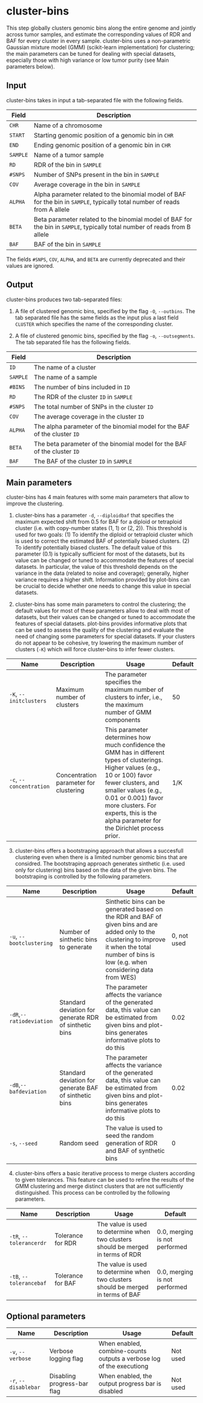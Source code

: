 # cluster-bins

This step globally clusters genomic bins along the entire genome and jointly across tumor samples, and estimate the corresponding values of RDR and BAF for every cluster in every sample.
cluster-bins uses a non-parametric Gaussian mixture model (GMM) (scikit-learn implementation) for clustering; the main parameters can be tuned for dealing with special datasets, especially those with high variance or low tumor purity (see Main parameters below).

## Input

cluster-bins takes in input a tab-separated file with the following fields.

| Field | Description |
|-------|-------------|
| `CHR` | Name of a chromosome |
| `START` | Starting genomic position of a genomic bin in `CHR` |
| `END` | Ending genomic position of a genomic bin in `CHR` |
| `SAMPLE` | Name of a tumor sample |
| `RD` | RDR of the bin in `SAMPLE` |
| `#SNPS` | Number of SNPs present in the bin in `SAMPLE` |
| `COV` | Average coverage in the bin in `SAMPLE` |
| `ALPHA` | Alpha parameter related to the binomial model of BAF for the bin in `SAMPLE`, typically total number of reads from A allele |
| `BETA` | Beta parameter related to the binomial model of BAF for the bin in `SAMPLE`, typically total number of reads from B allele |
| `BAF` | BAF of the bin in `SAMPLE` |

The fields `#SNPS`, `COV`, `ALPHA`, and `BETA` are currently deprecated and their values are ignored.

## Output

cluster-bins produces two tab-separated files:

1. A file of clustered genomic bins, specified by the flag `-O`, `--outbins`. The tab separated file has the same fields as the input plus a last field `CLUSTER` which specifies the name of the corresponding cluster.

2. A file of clustered genomic bins, specified by the flag `-o`, `--outsegments`. The tab separated file has the following fields.

| Field | Description |
|-------|-------------|
| `ID` | The name of a cluster |
| `SAMPLE` | The name of a sample |
| `#BINS` | The number of bins included in `ID` |
| `RD` | The RDR of the cluster `ID` in `SAMPLE` |
| `#SNPS` | The total number of SNPs in the cluster `ID` |
| `COV` | The average coverage in the cluster `ID` |
| `ALPHA` | The alpha parameter of the binomial model for the BAF of the cluster `ID` |
| `BETA` | The beta parameter of the binomial model for the BAF of the cluster `ID` |
| `BAF` | The BAF of the cluster `ID` in `SAMPLE` |


## Main parameters

cluster-bins has 4 main features with some main parameters that allow  to improve the clustering.

1. cluster-bins has a parameter `-d`, `--diploidbaf` that specifies the maximum expected shift from 0.5 for BAF for a diploid or tetraploid cluster (i.e. with copy-number states (1, 1) or (2, 2)). This threshold is used for two goals: (1) To identify the diploid or tetraploid cluster which is used to correct the estimated BAF of potentially biased clusters. (2) To identify potentially biased clusters.
The default value of this parameter (0.1) is typically sufficient for most of the datasets, but its value can be changed or tuned to accommodate the features of special datasets.
In particular, the value of this threshold depends on the variance in the data (related to noise and coverage); generally, higher variance requires a higher shift.
Information provided by plot-bins can be crucial to decide whether one needs to change this value in special datasets.

2. cluster-bins has some main parameters to control the clustering; the default values for most of these parameters allow to deal with most of datasets, but their values can be changed or tuned to accommodate the features of special datasets.
plot-bins provides informative plots that can be used to assess the quality of the clustering and evaluate the need of changing some parameters for special datasets.
If your clusters do not appear to be cohesive, try lowering the maximum number of clusters (`-K`) which will force cluster-bins to infer fewer clusters.

| Name | Description | Usage | Default |
|------|-------------|-------|---------|
| `-K`, `--initclusters` | Maximum number of clusters | The parameter specifies the maximum number of clusters to infer, i.e., the maximum number of GMM components | 50 |
| `-c`, `--concentration` | Concentration parameter for clustering | This parameter determines how much confidence the GMM has in different types of clusterings. Higher values (e.g., 10 or 100)  favor fewer clusters, and smaller values (e.g., 0.01 or 0.001) favor more clusters. For experts, this is the alpha parameter for the Dirichlet process prior. | 1/K |

3. cluster-bins offers a bootstraping approach that allows a succesfull clustering even when there is a limited number genomic bins that are considred. The bootstraping approach generates sinthetic (i.e. used only for clustering) bins based on the data of the given bins. The bootstraping is controlled by the following parameters.

| Name | Description | Usage | Default |
|------|-------------|-------|---------|
| `-u`, `--bootclustering` | Number of sinthetic bins to generate | Sinthetic bins can be generated based on the RDR and BAF of given bins and are added only to the clustering to improve it when the total number of bins is low (e.g. when considering data from WES) | 0, not used |
| `-dR`,`--ratiodeviation` | Standard deviation for generate RDR of sinthetic bins | The parameter affects the variance of the generated data, this value can be estimated from given bins and plot-bins generates informative plots to do this | 0.02 |
| `-dB`,`--bafdeviation` | Standard deviation for generate BAF of sinthetic bins | The parameter affects the variance of the generated data, this value can be estimated from given bins and plot-bins generates informative plots to do this | 0.02 |
| `-s`, `--seed` | Random seed | The value is used to seed the random generation of RDR and BAF of synthetic bins | 0 |

4. cluster-bins offers a basic iterative process to merge clusters according to given tolerances. This feature can be used to refine the results of the GMM clustering and merge distinct clusters that are not sufficiently distinguished. This process can be controlled by the following parameters.

| Name | Description | Usage | Default |
|------|-------------|-------|---------|
| `-tR`, `--tolerancerdr` | Tolerance for RDR | The value is used to determine when two clusters should be merged in terms of RDR | 0.0, merging is not performed |
| `-tB`, `--tolerancebaf` | Tolerance for BAF | The value is used to determine when two clusters should be merged in terms of BAF | 0.0, merging is not performed |

## Optional parameters

| Name | Description | Usage | Default |
|------|-------------|-------|---------|
| `-v`, `--verbose`  | Verbose logging flag | When enabled, combine-counts outputs a verbose log of the executiong | Not used |
| `-r`, `--disablebar` | Disabling progress-bar flag | When enabled, the output progress bar is disabled | Not used |

